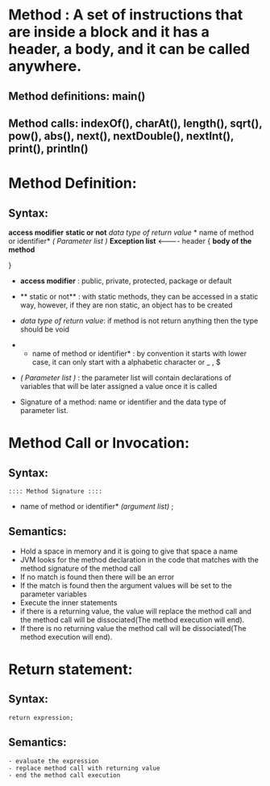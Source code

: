 # Method : A set of instructions that are inside a block and it has a header, a body, and it can be called anywhere.
## Method definitions: main()
## Method calls: indexOf(), charAt(), length(), sqrt(), pow(), abs(), next(), nextDouble(), nextInt(), print(), println()
# Method Definition:
## Syntax: 
**access modifier** **static or not** *data type of return value*  * name of method or identifier* *( Parameter list )* **Exception list**  <---- header
{
	**body of the method**
	
}

-  **access modifier** : public, private, protected, package or default
-  ** static or not** :  with static methods, they can be accessed in a static way, however, if they are non static, an object has to be created
-  *data type of return value*: if method is not return anything then the type should be void
-  * name of method or identifier* : by convention it starts with lower case, it can only start with a alphabetic character or _ , $
-  *( Parameter list )* : the parameter list will contain declarations of variables that will be later assigned a value once it is called

- Signature of a method: name or identifier and the data type of parameter list.



# Method Call or Invocation:
## Syntax:
	:::: Method Signature ::::
* name of method or identifier* *(argument list)* ;

## Semantics: 
 - Hold a space in memory and it is going to give that space a name
 - JVM looks for the method declaration  in the code that matches with the method signature of the method call
 - If no match is found then there will be an error
 - If the match is found then the argument values will be set to the parameter variables
 - Execute the inner statements
 - if there is a returning value, the value will replace the method call and the method call will be dissociated(The method execution will end).
 - If there is no returning value the method call will be dissociated(The method execution will end).
 
 
# Return statement:
## Syntax:
	return expression;
## Semantics:
	- evaluate the expression
	- replace method call with returning value
	- end the method call execution
 
